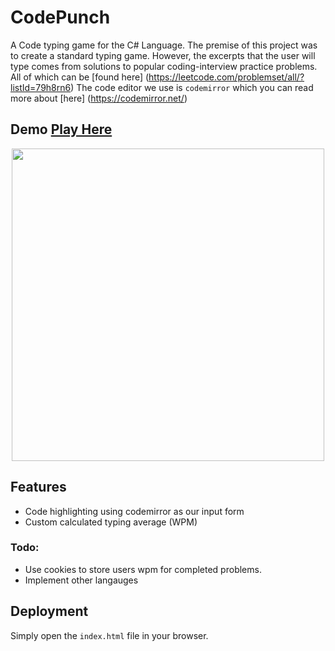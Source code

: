 # CodePunch

A Code typing game for the C# Language.
The premise of this project was to create a standard typing game.
However, the excerpts that the user will type comes from solutions to
popular coding-interview practice problems. All of which can be [found here] (https://leetcode.com/problemset/all/?listId=79h8rn6)
The code editor we use is `codemirror` which you can read more about [here] (https://codemirror.net/)

## Demo <a href="https://blakley.github.io/CodePunch/"><strong>Play Here</strong></a>
<p align="center">
  <img src="https://gyazo.com/1f68daa6507002a8edddfc8b5b2a4cb2" width=500>
</p>

## Features

* Code highlighting using codemirror as our input form
* Custom calculated typing average (WPM)

### Todo:
  - Use cookies to store users wpm for completed problems.
  - Implement other langauges

## Deployment

Simply open the `index.html` file in your browser.